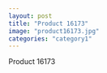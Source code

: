 ```yaml
---
layout: post
title: "Product 16173"
image: "product16173.jpg"
categories: "category1"
---
```

Product 16173
